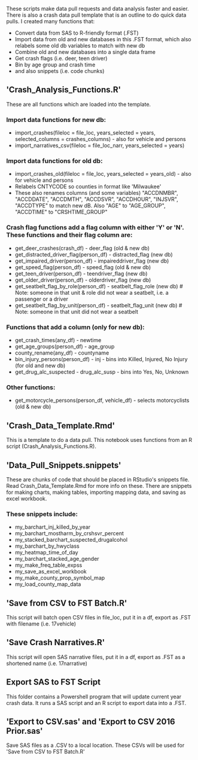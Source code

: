 These scripts make data pull requests and data analysis faster and easier.
There is also a crash data pull template that is an outline to do quick data pulls.
I created many functions that:
- Convert data from SAS to R-friendly format (.FST)
- Import data from old and new databases in this .FST format, which also relabels some old db variables to match with new db
- Combine old and new databases into a single data frame
- Get crash flags (i.e. deer, teen driver)
- Bin by age group and crash time
- and also snippets (i.e. code chunks)

## 'Crash_Analysis_Functions.R'
These are all functions which are loaded into the template.

### Import data functions for new db:
+ import_crashes(fileloc = file_loc, years_selected = years, selected_columns = crashes_columns)         - also for vehicle and persons  
+ import_narratives_csv(fileloc = file_loc_narr, years_selected = years) 

### Import data functions for old db:
+ import_crashes_old(fileloc = file_loc, years_selected = years_old) - also for vehicle and persons  
+ Relabels CNTYCODE so counties in format like 'Milwaukee'  
+ These also renames columns (and some variables) "ACCDNMBR", "ACCDDATE", "ACCDMTH", "ACCDSVR", "ACCDHOUR", "INJSVR", "ACCDTYPE" to match new dB. Also "AGE" to "AGE_GROUP", "ACCDTIME" to "CRSHTIME_GROUP"

### Crash flag functions add a flag column with either 'Y' or 'N'. These functions and their flag column are:
+ get_deer_crashes(crash_df)            - deer_flag (old & new db)  
+ get_distracted_driver_flag(person_df) - distracted_flag (new db)  
+ get_impaired_driver(person_df)        - impaireddriver_flag (new db)  
+ get_speed_flag(person_df)             - speed_flag (old & new db)  
+ get_teen_driver(person_df)            - teendriver_flag (new db)  
+ get_older_driver(person_df)           - olderdriver_flag (new db)  
+ get_seatbelt_flag_by_role(person_df)  - seatbelt_flag_role (new db)    # Note: someone in that unit & role did not wear a seatbelt, i.e. a passenger or a driver  
+ get_seatbelt_flag_by_unit(person_df)  - seatbelt_flag_unit (new db)    # Note: someone in that unit did not wear a seatbelt  

### Functions that add a column (only for new db):
+ get_crash_times(any_df)               - newtime  
+ get_age_groups(person_df)             - age_group  
+ county_rename(any_df)                 - countyname  
+ bin_injury_persons(person_df)         - inj - bins into Killed, Injured, No Injury (for old and new db) 
+ get_drug_alc_suspected                - drug_alc_susp - bins into Yes, No, Unknown

### Other functions:
+ get_motorcycle_persons(person_df, vehicle_df) - selects motorcyclists (old & new db)  

## 'Crash_Data_Template.Rmd'
This is a template to do a data pull. This notebook uses functions from an R script (Crash_Analysis_Functions.R).

## 'Data_Pull_Snippets.snippets'
These are chunks of code that should be placed in RStudio's snippets file. Read Crash_Data_Template.Rmd for more info on these.
There are snippets for making charts, making tables, importing mapping data, and saving as excel workbook.

### These snippets include:
+ my_barchart_inj_killed_by_year  
+ my_barchart_mostharm_by_crshsvr_percent  
+ my_stacked_barchart_suspected_drugalcohol  
+ my_barchart_by_hwyclass  
+ my_heatmap_time_of_day  
+ my_barchart_stacked_age_gender  
+ my_make_freq_table_expss  
+ my_save_as_excel_workbook  
+ my_make_county_prop_symbol_map  
+ my_load_county_map_data  

## 'Save from CSV to FST Batch.R'
This script will batch open CSV files in file_loc, put it in a df, export as .FST with filename (i.e. 17vehicle)

## 'Save Crash Narratives.R'
This script will open SAS narrative files, put it in a df, export as .FST as a shortened name (i.e. 17narrative)

## Export SAS to FST Script
This folder contains a Powershell program that will update current year crash data. It runs a SAS script and an R script to export data into a .FST.

## 'Export to CSV.sas' and 'Export to CSV 2016 Prior.sas'
Save SAS files as a .CSV to a local location. These CSVs will be used for 'Save from CSV to FST Batch.R'